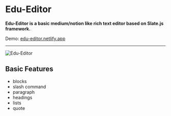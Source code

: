 # Edu-Editor

**Edu-Editor is a basic medium/notion like rich text editor based on Slate.js framework.**

Demo:  [edu-editor.netlify.app](https://edu-editor.netlify.app/)

___
![Edu-Editor](https://user-images.githubusercontent.com/13861835/176963234-ab289945-eab3-4164-9b44-b461038a0255.gif)

## Basic Features
- blocks
- slash command
- paragraph
- headings
- lists
- quote
